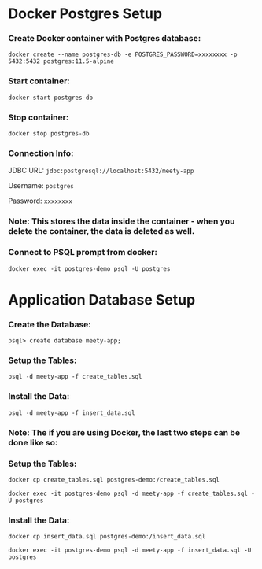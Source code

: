 
# Docker Postgres Setup
### Create Docker container with Postgres database:

`docker create --name postgres-db -e POSTGRES_PASSWORD=xxxxxxxx -p 5432:5432 postgres:11.5-alpine`
### Start container:

`docker start postgres-db`

### Stop container:

`docker stop postgres-db`
### Connection Info:

JDBC URL: `jdbc:postgresql://localhost:5432/meety-app`

Username: `postgres`

Password: `xxxxxxxx`
### Note: This stores the data inside the container - when you delete the container, the data is deleted as well.

### Connect to PSQL prompt from docker:
`docker exec -it postgres-demo psql -U postgres`

# Application Database Setup
### Create the Database:

`psql> create database meety-app;`
### Setup the Tables:

`psql -d meety-app -f create_tables.sql`
### Install the Data:

`psql -d meety-app -f insert_data.sql`
### Note: The if you are using Docker, the last two steps can be done like so:

### Setup the Tables:

`docker cp create_tables.sql postgres-demo:/create_tables.sql`

`docker exec -it postgres-demo psql -d meety-app -f create_tables.sql -U postgres`
### Install the Data:

`docker cp insert_data.sql postgres-demo:/insert_data.sql`

`docker exec -it postgres-demo psql -d meety-app -f insert_data.sql -U postgres`
